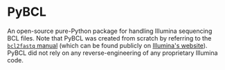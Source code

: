 # PyBCL
An open-source pure-Python package for handling Illumina sequencing BCL files. Note that PyBCL was created from scratch by referring to the [``bcl2fastq`` manual](../../wiki/bcl2fastq_v1.8.4.pdf) (which can be found publicly on [Illumina's website](https://support.illumina.com/content/dam/illumina-support/documents/documentation/software_documentation/bcl2fastq/bcl2fastq_letterbooklet_15038058brpmi.pdf)). PyBCL did not rely on any reverse-engineering of any proprietary Illumina code.
